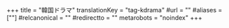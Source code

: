 +++
title = "韓国ドラマ"
translationKey = "tag-kdrama"
#url = ""
#aliases = [""]
#relcanonical = ""
#redirectto = ""
metarobots = "noindex"
+++
